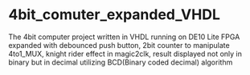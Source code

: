 # 4bit_comuter_expanded_VHDL
The 4bit computer project written in VHDL running on DE10 Lite FPGA expanded with debounced push button, 2bit counter to manipulate 4to1_MUX, knight rider effect in magic2clk, result displayed not only in binary but in decimal utilizing BCD(Binary coded decimal) algorithm 
